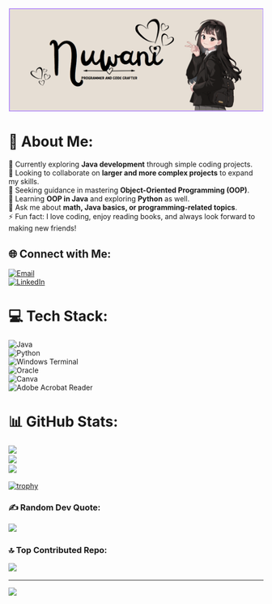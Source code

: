 ![Banner](https://github.com/Nuwani45/Nuwani45/blob/main/header%20banner.png)

# 💫 About Me:
🔭 Currently exploring **Java development** through simple coding projects.  
👯 Looking to collaborate on **larger and more complex projects** to expand my skills.  
🤝 Seeking guidance in mastering **Object-Oriented Programming (OOP)**.  
🌱 Learning **OOP in Java** and exploring **Python** as well.  
💬 Ask me about **math, Java basics, or programming-related topics**.  
⚡ Fun fact: I love coding, enjoy reading books, and always look forward to making new friends!  

## 🌐 Connect with Me:
[![Email](https://img.shields.io/badge/Email-D14836?logo=gmail&logoColor=white)](mailto:nuwanilawanya@hotmail.com)  
[![LinkedIn](https://img.shields.io/badge/LinkedIn-0077B5?logo=linkedin&logoColor=white)](https://www.linkedin.com/in/nuwani-lawanya-479a64353)  

# 💻 Tech Stack:
![Java](https://img.shields.io/badge/java-%23ED8B00.svg?style=for-the-badge&logo=openjdk&logoColor=white)  
![Python](https://img.shields.io/badge/python-3670A0?style=for-the-badge&logo=python&logoColor=ffdd54)  
![Windows Terminal](https://img.shields.io/badge/Windows%20Terminal-%234D4D4D.svg?style=for-the-badge&logo=windows-terminal&logoColor=white)  
![Oracle](https://img.shields.io/badge/Oracle-F80000?style=for-the-badge&logo=oracle&logoColor=white)  
![Canva](https://img.shields.io/badge/Canva-%2300C4CC.svg?style=for-the-badge&logo=Canva&logoColor=white)  
![Adobe Acrobat Reader](https://img.shields.io/badge/Adobe%20Acrobat%20Reader-EC1C24.svg?style=for-the-badge&logo=Adobe%20Acrobat%20Reader&logoColor=white)  

# 📊 GitHub Stats:
![](https://github-readme-stats.vercel.app/api?username=Nuwani45&theme=tokyonight&hide_border=false&include_all_commits=true&count_private=false)  
![](https://nirzak-streak-stats.vercel.app/?user=Nuwani45&theme=tokyonight&hide_border=false)  
![](https://github-readme-stats.vercel.app/api/top-langs/?username=Nuwani45&theme=tokyonight&hide_border=false&include_all_commits=true&count_private=false&layout=compact)  

[![trophy](https://github-profile-trophy.vercel.app/?username=Nuwani45)](https://github.com/ryo-ma/github-profile-trophy)

### ✍️ Random Dev Quote:
![](https://quotes-github-readme.vercel.app/api?type=horizontal&theme=tokyonight)  

### 🔝 Top Contributed Repo:
![](https://github-contributor-stats.vercel.app/api?username=Nuwani45&limit=5&theme=dark&combine_all_yearly_contributions=true)  

---  
[![](https://visitcount.itsvg.in/api?id=Nuwani45&icon=0&color=0)](https://visitcount.itsvg.in)  

<!-- Proudly created with GPRM ( https://gprm.itsvg.in ) -->
